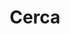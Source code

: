 ---
title: "Cerca" # in any language you want
layout: "search" # is necessary
searchHidden: true
description: "Cerca a través de pàgines TLDR"
placeholder: "Cerca aquí"
---